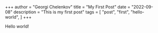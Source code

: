 +++
author = "Georgi Chelenkov"
title = "My First Post"
date = "2022-09-08"
description = "This is my first post"
tags = [
    "post",
    "first",
    "hello-world",
]
+++

Hello world!